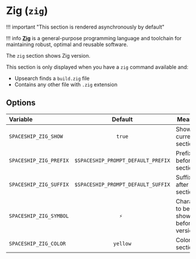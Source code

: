 # Zig (`zig`)

!!! important "This section is rendered asynchronously by default"

!!! info
    [**Zig**](https://www.ziglang.org/) is a general-purpose programming language and toolchain for maintaining robust, optimal and reusable software.

The `zig` section shows Zig version.

This section is only displayed when you have a `zig` command available and:

* Upsearch finds a `build.zig` file
* Contains any other file with `.zig` extension

## Options

| Variable               |              Default               | Meaning                              |
| :--------------------- | :--------------------------------: | ------------------------------------ |
| `SPACESHIP_ZIG_SHOW`   |               `true`               | Show current section                 |
| `SPACESHIP_ZIG_PREFIX` | `$SPACESHIP_PROMPT_DEFAULT_PREFIX` | Prefix before section                |
| `SPACESHIP_ZIG_SUFFIX` | `$SPACESHIP_PROMPT_DEFAULT_SUFFIX` | Suffix after section                 |
| `SPACESHIP_ZIG_SYMBOL` |               `⚡ `                | Character to be shown before version |
| `SPACESHIP_ZIG_COLOR`  |             `yellow`               | Color of section                     |
